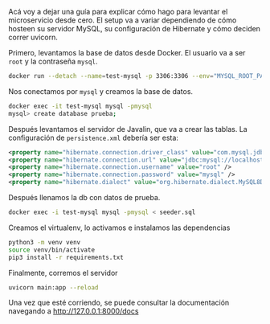 Acá voy a dejar una guía para explicar cómo hago para levantar el microservicio desde cero. El setup va a variar dependiendo de cómo hosteen su servidor MySQL, su configuración de Hibernate y cómo deciden correr uvicorn.

Primero, levantamos la base de datos desde Docker. El usuario va a ser `root` y la contraseña `mysql`.
```bash
docker run --detach --name=test-mysql -p 3306:3306 --env="MYSQL_ROOT_PASSWORD=mysql" -v /var/run/mysqld:/var/run/mysqld mysql:8
```

Nos conectamos por `mysql` y creamos la base de datos.
```bash
docker exec -it test-mysql mysql -pmysql
mysql> create database prueba;
```

Después levantamos el servidor de Javalin, que va a crear las tablas. La configuración de `persistence.xml` debería ser esta:
```xml
<property name="hibernate.connection.driver_class" value="com.mysql.jdbc.Driver" />
<property name="hibernate.connection.url" value="jdbc:mysql://localhost:3306/prueba" />
<property name="hibernate.connection.username" value="root" />
<property name="hibernate.connection.password" value="mysql" />
<property name="hibernate.dialect" value="org.hibernate.dialect.MySQL8Dialect" />
```

Después llenamos la db con datos de prueba.
```bash
docker exec -i test-mysql mysql -pmysql < seeder.sql
```

Creamos el virtualenv, lo activamos e instalamos las dependencias
```bash
python3 -m venv venv
source venv/bin/activate
pip3 install -r requirements.txt
```

Finalmente, corremos el servidor
```bash
uvicorn main:app --reload
```

Una vez que esté corriendo, se puede consultar la documentación navegando a http://127.0.0.1:8000/docs
